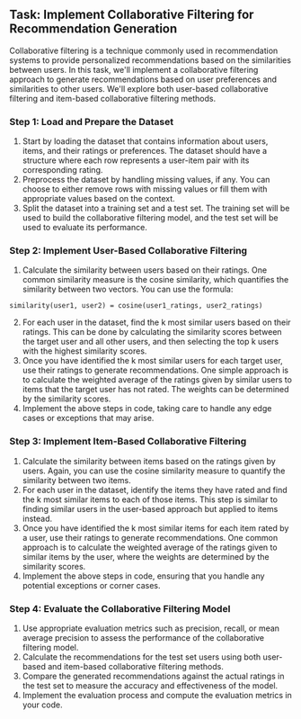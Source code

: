 

## Task: Implement Collaborative Filtering for Recommendation Generation

Collaborative filtering is a technique commonly used in recommendation systems to provide personalized recommendations based on the similarities between users. In this task, we'll implement a collaborative filtering approach to generate recommendations based on user preferences and similarities to other users. We'll explore both user-based collaborative filtering and item-based collaborative filtering methods.

### Step 1: Load and Prepare the Dataset

1. Start by loading the dataset that contains information about users, items, and their ratings or preferences. The dataset should have a structure where each row represents a user-item pair with its corresponding rating.
2. Preprocess the dataset by handling missing values, if any. You can choose to either remove rows with missing values or fill them with appropriate values based on the context.
3. Split the dataset into a training set and a test set. The training set will be used to build the collaborative filtering model, and the test set will be used to evaluate its performance.

### Step 2: Implement User-Based Collaborative Filtering

1. Calculate the similarity between users based on their ratings. One common similarity measure is the cosine similarity, which quantifies the similarity between two vectors. You can use the formula:

```
similarity(user1, user2) = cosine(user1_ratings, user2_ratings)
```

2. For each user in the dataset, find the k most similar users based on their ratings. This can be done by calculating the similarity scores between the target user and all other users, and then selecting the top k users with the highest similarity scores.
3. Once you have identified the k most similar users for each target user, use their ratings to generate recommendations. One simple approach is to calculate the weighted average of the ratings given by similar users to items that the target user has not rated. The weights can be determined by the similarity scores.
4. Implement the above steps in code, taking care to handle any edge cases or exceptions that may arise.

### Step 3: Implement Item-Based Collaborative Filtering

1. Calculate the similarity between items based on the ratings given by users. Again, you can use the cosine similarity measure to quantify the similarity between two items.
2. For each user in the dataset, identify the items they have rated and find the k most similar items to each of those items. This step is similar to finding similar users in the user-based approach but applied to items instead.
3. Once you have identified the k most similar items for each item rated by a user, use their ratings to generate recommendations. One common approach is to calculate the weighted average of the ratings given to similar items by the user, where the weights are determined by the similarity scores.
4. Implement the above steps in code, ensuring that you handle any potential exceptions or corner cases.

### Step 4: Evaluate the Collaborative Filtering Model

1. Use appropriate evaluation metrics such as precision, recall, or mean average precision to assess the performance of the collaborative filtering model.
2. Calculate the recommendations for the test set users using both user-based and item-based collaborative filtering methods.
3. Compare the generated recommendations against the actual ratings in the test set to measure the accuracy and effectiveness of the model.
4. Implement the evaluation process and compute the evaluation metrics in your code.

